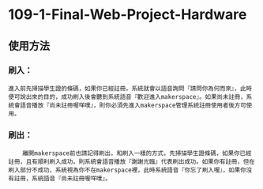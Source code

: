 # 109-1-Final-Web-Project-Hardware

## 使用方法

  ### 刷入：
  	進入前先掃描學生證的條碼，如果你已經註冊，系統就會以語音詢問『請問你為何而來』，此時便可說出來的目的，成功刷入後會聽到系統語音『歡迎進入makerspace』。如果尚未註冊，系統會語音播放『尚未註冊喔咩噗』，則你必須先進入makerspace管理系統註冊使用者後方可使用。
    
  ### 刷出：
    	離開makerspace前也請記得刷出，和刷入一樣的方式，先掃描學生證條碼，如果你已經註冊，且有順利刷入成功，則系統會語音播放『謝謝光臨』代表刷出成功。如果你有註冊，但在刷入部分不成功，系統視為你不在makerspace裡，此時系統語音『你忘了刷入喔』，如果你沒有註冊，系統語音『尚未註冊喔咩噗』。
